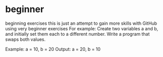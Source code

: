 # beginner
beginning exercises
this is just an attempt to gain more skills with GitHub using very beginner exercises
For example: 
Create two variables a and b, and initially set them each to a different number. Write a program that swaps both values.

Example: a = 10, b = 20
Output: a = 20, b = 10

